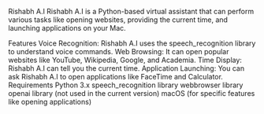 

Rishabh A.I
Rishabh A.I is a Python-based virtual assistant that can perform various tasks like opening websites, providing the current time, and launching applications on your Mac.

Features
Voice Recognition: Rishabh A.I uses the speech_recognition library to understand voice commands.
Web Browsing: It can open popular websites like YouTube, Wikipedia, Google, and Academia.
Time Display: Rishabh A.I can tell you the current time.
Application Launching: You can ask Rishabh A.I to open applications like FaceTime and Calculator.
Requirements
Python 3.x
speech_recognition library
webbrowser library
openai library (not used in the current version)
macOS (for specific features like opening applications)
